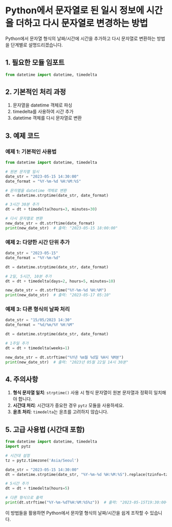 # Python에서 문자열로 된 일시 정보에 시간을 더하고 다시 문자열로 변경하는 방법

Python에서 문자열 형식의 날짜/시간에 시간을 추가하고 다시 문자열로 변환하는 방법을 단계별로 설명드리겠습니다.

## 1. 필요한 모듈 임포트

```python
from datetime import datetime, timedelta
```

## 2. 기본적인 처리 과정

1. 문자열을 datetime 객체로 파싱
2. timedelta를 사용하여 시간 추가
3. datetime 객체를 다시 문자열로 변환

## 3. 예제 코드

### 예제 1: 기본적인 사용법

```python
from datetime import datetime, timedelta

# 원본 문자열 일시
date_str = "2023-05-15 14:30:00"
date_format = "%Y-%m-%d %H:%M:%S"

# 문자열을 datetime 객체로 변환
dt = datetime.strptime(date_str, date_format)

# 3시간 30분 추가
dt = dt + timedelta(hours=3, minutes=30)

# 다시 문자열로 변환
new_date_str = dt.strftime(date_format)
print(new_date_str)  # 출력: "2023-05-15 18:00:00"
```

### 예제 2: 다양한 시간 단위 추가

```python
date_str = "2023-05-15"
date_format = "%Y-%m-%d"

dt = datetime.strptime(date_str, date_format)

# 2일, 5시간, 10분 추가
dt = dt + timedelta(days=2, hours=5, minutes=10)

new_date_str = dt.strftime("%Y-%m-%d %H:%M")
print(new_date_str)  # 출력: "2023-05-17 05:10"
```

### 예제 3: 다른 형식의 날짜 처리

```python
date_str = "15/05/2023 14:30"
date_format = "%d/%m/%Y %H:%M"

dt = datetime.strptime(date_str, date_format)

# 1주일 추가
dt = dt + timedelta(weeks=1)

new_date_str = dt.strftime("%Y년 %m월 %d일 %H시 %M분")
print(new_date_str)  # 출력: "2023년 05월 22일 14시 30분"
```

## 4. 주의사항

1. **형식 문자열 일치**: `strptime()` 사용 시 형식 문자열이 원본 문자열과 정확히 일치해야 합니다.
2. **시간대 처리**: 시간대가 중요한 경우 `pytz` 모듈을 사용하세요.
3. **윤초 처리**: `timedelta`는 윤초를 고려하지 않습니다.

## 5. 고급 사용법 (시간대 포함)

```python
from datetime import datetime, timedelta
import pytz

# 시간대 설정
tz = pytz.timezone('Asia/Seoul')

date_str = "2023-05-15 14:30:00"
dt = datetime.strptime(date_str, "%Y-%m-%d %H:%M:%S").replace(tzinfo=tz)

# 5시간 추가
dt = dt + timedelta(hours=5)

# 다른 형식으로 출력
print(dt.strftime("%Y-%m-%dT%H:%M:%S%z"))  # 출력: "2023-05-15T19:30:00+0900"
```

이 방법들을 활용하면 Python에서 문자열 형식의 날짜/시간을 쉽게 조작할 수 있습니다.